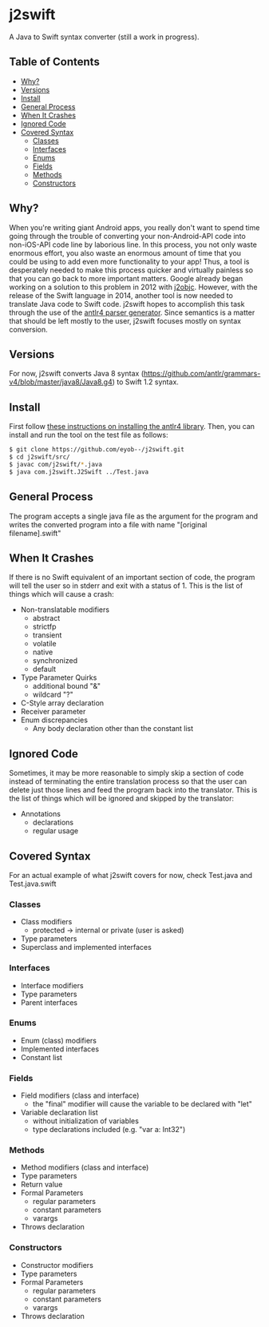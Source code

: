 # j2swift

A Java to Swift syntax converter (still a work in progress).

## Table of Contents
* [Why?](#why)
* [Versions](#versions)
* [Install](#install)
* [General Process](#general-process)
* [When It Crashes](#when-it-crashes)
* [Ignored Code](#ignored-code)
* [Covered Syntax](#covered-syntax)
	* [Classes](#classes)
	* [Interfaces](#interfaces)
	* [Enums](#enums)
	* [Fields](#fields)
	* [Methods](#methods)
	* [Constructors](#constructors)

## Why?

When you're writing giant Android apps, you really don't want to spend time going through the trouble of converting your non-Android-API code into non-iOS-API code line by laborious line. In this process, you not only waste enormous effort, you also waste an enormous amount of time that you could be using to add even more functionality to your app! Thus, a tool is desperately needed to make this process quicker and virtually painless so that you can go back to more important matters. Google already began working on a solution to this problem in 2012 with [j2objc](https://github.com/google/j2objc). However, with the release of the Swift language in 2014, another tool is now needed to translate Java code to Swift code. j2swift hopes to accomplish this task through the use of the [antlr4 parser generator](https://github.com/antlr/antlr4). Since semantics is a matter that should be left mostly to the user, j2swift focuses mostly on syntax conversion.

## Versions

For now, j2swift converts Java 8 syntax (https://github.com/antlr/grammars-v4/blob/master/java8/Java8.g4) to Swift 1.2 syntax.

## Install

First follow [these instructions on installing the antlr4 library](https://theantlrguy.atlassian.net/wiki/display/ANTLR4/Getting+Started+with+ANTLR+v4). Then, you can install and run the tool on the test file as follows:

```sh
$ git clone https://github.com/eyob--/j2swift.git
$ cd j2swift/src/
$ javac com/j2swift/*.java
$ java com.j2swift.J2Swift ../Test.java
```

## General Process

The program accepts a single java file as the argument for the program and writes the converted program into a file with name "[original filename].swift"

## When It Crashes

If there is no Swift equivalent of an important section of code, the program will tell the user so in stderr and exit with a status of 1. This is the list of things which will cause a crash:
* Non-translatable modifiers
	* abstract
	* strictfp
	* transient
	* volatile
	* native
	* synchronized
	* default
* Type Parameter Quirks
	* additional bound "&"
	* wildcard "?"
* C-Style array declaration
* Receiver parameter
* Enum discrepancies
	* Any body declaration other than the constant list

## Ignored Code

Sometimes, it may be more reasonable to simply skip a section of code instead of terminating the entire translation process so that the user can delete just those lines and feed the program back into the translator. This is the list of things which will be ignored and skipped by the translator:
* Annotations
	* declarations
	* regular usage

## Covered Syntax

For an actual example of what j2swift covers for now, check Test.java and Test.java.swift

### Classes

* Class modifiers
	* protected	-> internal or private (user is asked)
* Type parameters
* Superclass and implemented interfaces

### Interfaces
* Interface modifiers
* Type parameters
* Parent interfaces

### Enums
* Enum (class) modifiers
* Implemented interfaces
* Constant list

### Fields

* Field modifiers (class and interface)
	* the "final" modifier will cause the variable to be declared with "let"
* Variable declaration list
	* without initialization of variables
	* type declarations included (e.g. "var a: Int32")

### Methods

* Method modifiers (class and interface)
* Type parameters
* Return value
* Formal Parameters
	* regular parameters
	* constant parameters
	* varargs
* Throws declaration

### Constructors

* Constructor modifiers
* Type parameters
* Formal Parameters
	* regular parameters
	* constant parameters
	* varargs
* Throws declaration
